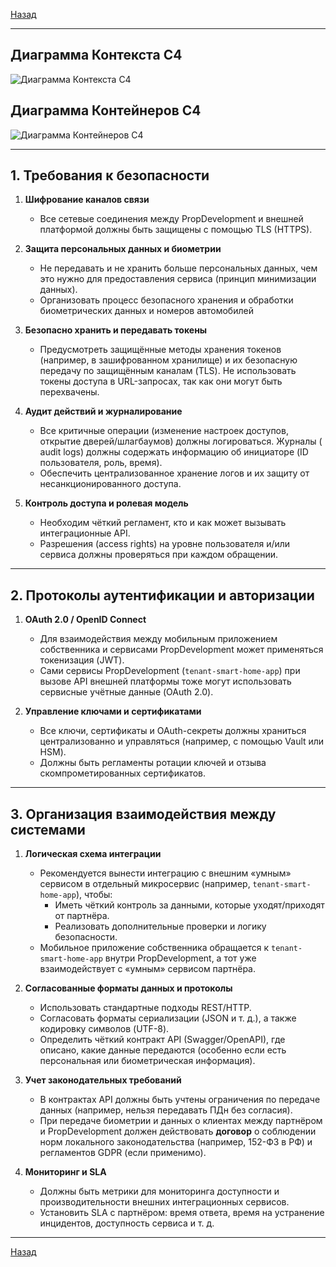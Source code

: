 [Назад](../README.md)

---

##  Диаграмма Контекста С4
![Диаграмма Контекста С4](diagrams/PropDevelopment_С4_model_Context.drawio.png)

##  Диаграмма Контейнеров С4
![Диаграмма Контейнеров С4](diagrams/PropDevelopment_С4_model_updated.drawio.png)

---

## 1. Требования к безопасности

1. **Шифрование каналов связи**
    - Все сетевые соединения между PropDevelopment и внешней платформой должны быть защищены с помощью TLS (HTTPS).

2. **Защита персональных данных и биометрии**
    - Не передавать и не хранить больше персональных данных, чем это нужно для предоставления сервиса (принцип
      минимизации данных).
    - Организовать процесс безопасного хранения и обработки биометрических данных и номеров автомобилей

3. **Безопасно хранить и передавать токены**
    - Предусмотреть защищённые методы хранения токенов (например, в зашифрованном хранилище) и их безопасную передачу по
      защищённым каналам (TLS). Не использовать токены доступа в URL-запросах, так как они могут быть перехвачены.

4. **Аудит действий и журналирование**
    - Все критичные операции (изменение настроек доступов, открытие дверей/шлагбаумов) должны логироваться. Журналы (
      audit logs) должны содержать информацию об инициаторе (ID пользователя, роль, время).
    - Обеспечить централизованное хранение логов и их защиту от несанкционированного доступа.

5. **Контроль доступа и ролевая модель**
    - Необходим чёткий регламент, кто и как может вызывать интеграционные API.
    - Разрешения (access rights) на уровне пользователя и/или сервиса должны проверяться при каждом обращении.

---

## 2. Протоколы аутентификации и авторизации

1. **OAuth 2.0 / OpenID Connect**
    - Для взаимодействия между мобильным приложением собственника и сервисами PropDevelopment может применяться
      токенизация (JWT).
    - Сами сервисы PropDevelopment (`tenant-smart-home-app`) при вызове API внешней платформы тоже могут
      использовать сервисные учётные данные (OAuth 2.0).

2. **Управление ключами и сертификатами**
    - Все ключи, сертификаты и OAuth-секреты должны храниться централизованно и управляться (например, с помощью Vault
      или HSM).
    - Должны быть регламенты ротации ключей и отзыва скомпрометированных сертификатов.

---

## 3. Организация взаимодействия между системами

1. **Логическая схема интеграции**
    - Рекомендуется вынести интеграцию с внешним «умным» сервисом в отдельный микросервис (например,
      `tenant-smart-home-app`), чтобы:
        - Иметь чёткий контроль за данными, которые уходят/приходят от партнёра.
        - Реализовать дополнительные проверки и логику безопасности.
    - Мобильное приложение собственника обращается к `tenant-smart-home-app` внутри PropDevelopment, а тот уже
      взаимодействует с «умным» сервисом партнёра.

2. **Согласованные форматы данных и протоколы**
    - Использовать стандартные подходы REST/HTTP.
    - Согласовать форматы сериализации (JSON и т. д.), а также кодировку символов (UTF-8).
    - Определить чёткий контракт API (Swagger/OpenAPI), где описано, какие данные передаются (особенно если есть
      персональная или биометрическая информация).

3. **Учет законодательных требований**
    - В контрактах API должны быть учтены ограничения по передаче данных (например, нельзя передавать ПДн без согласия).
    - При передаче биометрии и данных о клиентах между партнёром и PropDevelopment должен действовать **договор** о
      соблюдении норм локального законодательства (например, 152-ФЗ в РФ) и регламентов GDPR (если применимо).

4. **Мониторинг и SLA**
    - Должны быть метрики для мониторинга доступности и производительности внешних интеграционных сервисов.
    - Установить SLA с партнёром: время ответа, время на устранение инцидентов, доступность сервиса и т. д.

---

[Назад](../README.md)